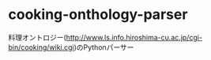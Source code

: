 # cooking-onthology-parser
料理オントロジー(http://www.ls.info.hiroshima-cu.ac.jp/cgi-bin/cooking/wiki.cgi)のPythonパーサー
